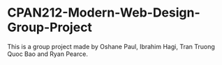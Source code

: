 # CPAN212-Modern-Web-Design-Group-Project
This is a group project made by Oshane Paul, Ibrahim Hagi, Tran Truong Quoc Bao and Ryan Pearce.
